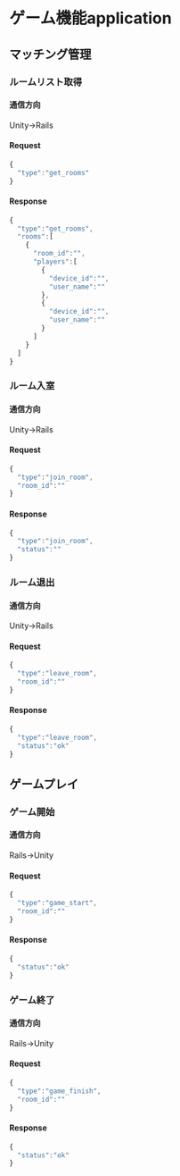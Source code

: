 # ゲーム機能application

## マッチング管理

### ルームリスト取得
#### 通信方向
Unity->Rails

#### Request
```js
{
  "type":"get_rooms"
}
```

#### Response
```js
{
  "type":"get_rooms",
  "rooms":[
    {
      "room_id":"",
      "players":[
        {
          "device_id":"",
          "user_name":""
        },
        {
          "device_id":"",
          "user_name":""
        }
      ]
    }
  ]
}
```

### ルーム入室
#### 通信方向
Unity->Rails

#### Request
```js
{
  "type":"join_room",
  "room_id":""
}
```

#### Response
```js
{
  "type":"join_room",
  "status":""
}
```

### ルーム退出
#### 通信方向
Unity->Rails

#### Request
```js
{
  "type":"leave_room",
  "room_id":""
}
```

#### Response
```js
{
  "type":"leave_room",
  "status":"ok"
}
```

## ゲームプレイ

### ゲーム開始
#### 通信方向
Rails->Unity

#### Request
```js
{
  "type":"game_start",
  "room_id":""
}
```

#### Response
```js
{
  "status":"ok"
}
```

### ゲーム終了
#### 通信方向
Rails->Unity

#### Request
```js
{
  "type":"game_finish",
  "room_id":""
}
```

#### Response
```js
{
  "status":"ok"
}
```
